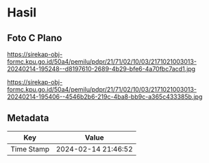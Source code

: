 # Hasil

## Foto C Plano

https://sirekap-obj-formc.kpu.go.id/50a4/pemilu/pdpr/21/71/02/10/03/2171021003013-20240214-195248--d8197610-2689-4b29-bfe6-4a70fbc7acd1.jpg

https://sirekap-obj-formc.kpu.go.id/50a4/pemilu/pdpr/21/71/02/10/03/2171021003013-20240214-195406--4546b2b6-219c-4ba8-bb9c-a365c433385b.jpg


## Metadata

| Key        | Value               |
| ---------- | ------------------- |
| Time Stamp | 2024-02-14 21:46:52 |



